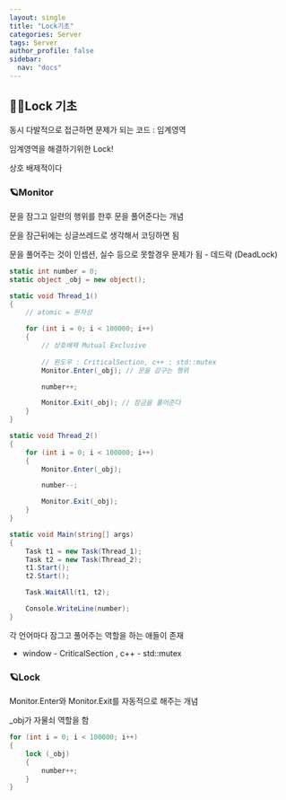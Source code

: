 ```yaml
---
layout: single
title: "Lock기초"
categories: Server
tags: Server
author_profile: false
sidebar:
  nav: "docs"
---
```



## 🙇‍♀️Lock 기초

동시 다발적으로 접근하면 문제가 되는 코드 : 임계영역

임계영역을 해결하기위한 Lock!

상호 배제적이다

### 🪐Monitor

문을 잠그고 일련의 행위를 한후 문을 풀어준다는 개념

문을 잠근뒤에는 싱글쓰레드로 생각해서 코딩하면 됨

문을 풀어주는 것이 인셉션, 실수 등으로 못할경우 문제가 됨 - 데드락 (DeadLock)

```cs
static int number = 0;
static object _obj = new object();

static void Thread_1()
{
    // atomic = 원자성

    for (int i = 0; i < 100000; i++)
    {
        // 상호배제 Mutual Exclusive
        
        // 윈도우 : CriticalSection, c++ : std::mutex
        Monitor.Enter(_obj); // 문을 감구는 행위

        number++;

        Monitor.Exit(_obj); // 잠금을 풀어준다
    }
}

static void Thread_2()
{
    for (int i = 0; i < 100000; i++)
    {
        Monitor.Enter(_obj);

        number--;

        Monitor.Exit(_obj);
    }
}

static void Main(string[] args)
{
    Task t1 = new Task(Thread_1);
    Task t2 = new Task(Thread_2);
    t1.Start();
    t2.Start();

    Task.WaitAll(t1, t2);

    Console.WriteLine(number);
}
```

각 언어마다 잠그고 풀어주는 역할을 하는 애들이 존재
* window - CriticalSection , c++ - std::mutex



### 🪐Lock

Monitor.Enter와 Monitor.Exit를 자동적으로 해주는 개념

_obj가 자물쇠 역할을 함


```cs
for (int i = 0; i < 100000; i++)
{
    lock (_obj)
    {
        number++;
    }
}
```
















